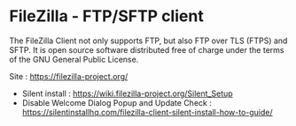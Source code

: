 # FileZilla - FTP/SFTP client

The FileZilla Client not only supports FTP, but also FTP over TLS (FTPS) and SFTP.
It is open source software distributed free of charge under the terms of the GNU General Public License.

Site : https://filezilla-project.org/

* Silent install : https://wiki.filezilla-project.org/Silent_Setup
* Disable Welcome Dialog Popup and Update Check : https://silentinstallhq.com/filezilla-client-silent-install-how-to-guide/
